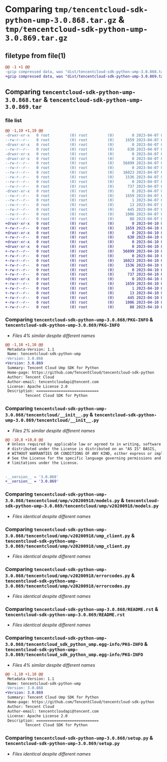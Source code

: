 # Comparing `tmp/tencentcloud-sdk-python-ump-3.0.868.tar.gz` & `tmp/tencentcloud-sdk-python-ump-3.0.869.tar.gz`

## filetype from file(1)

```diff
@@ -1 +1 @@
-gzip compressed data, was "dist/tencentcloud-sdk-python-ump-3.0.868.tar", last modified: Fri Apr  7 01:04:39 2023, max compression
+gzip compressed data, was "dist/tencentcloud-sdk-python-ump-3.0.869.tar", last modified: Mon Apr 10 03:17:58 2023, max compression
```

## Comparing `tencentcloud-sdk-python-ump-3.0.868.tar` & `tencentcloud-sdk-python-ump-3.0.869.tar`

### file list

```diff
@@ -1,19 +1,19 @@
-drwxr-xr-x   0 root         (0) root         (0)        0 2023-04-07 01:04:39.000000 tencentcloud-sdk-python-ump-3.0.868/
--rw-r--r--   0 root         (0) root         (0)     1659 2023-04-07 01:04:39.000000 tencentcloud-sdk-python-ump-3.0.868/PKG-INFO
-drwxr-xr-x   0 root         (0) root         (0)        0 2023-04-07 01:04:39.000000 tencentcloud-sdk-python-ump-3.0.868/tencentcloud/
--rw-r--r--   0 root         (0) root         (0)      630 2023-04-07 01:04:39.000000 tencentcloud-sdk-python-ump-3.0.868/tencentcloud/__init__.py
-drwxr-xr-x   0 root         (0) root         (0)        0 2023-04-07 01:04:39.000000 tencentcloud-sdk-python-ump-3.0.868/tencentcloud/ump/
-drwxr-xr-x   0 root         (0) root         (0)        0 2023-04-07 01:04:39.000000 tencentcloud-sdk-python-ump-3.0.868/tencentcloud/ump/v20200918/
--rw-r--r--   0 root         (0) root         (0)    56899 2023-04-07 01:04:39.000000 tencentcloud-sdk-python-ump-3.0.868/tencentcloud/ump/v20200918/models.py
--rw-r--r--   0 root         (0) root         (0)        0 2023-04-07 01:04:39.000000 tencentcloud-sdk-python-ump-3.0.868/tencentcloud/ump/v20200918/__init__.py
--rw-r--r--   0 root         (0) root         (0)    16023 2023-04-07 01:04:39.000000 tencentcloud-sdk-python-ump-3.0.868/tencentcloud/ump/v20200918/ump_client.py
--rw-r--r--   0 root         (0) root         (0)     1536 2023-04-07 01:04:39.000000 tencentcloud-sdk-python-ump-3.0.868/tencentcloud/ump/v20200918/errorcodes.py
--rw-r--r--   0 root         (0) root         (0)        0 2023-04-07 01:04:39.000000 tencentcloud-sdk-python-ump-3.0.868/tencentcloud/ump/__init__.py
--rw-r--r--   0 root         (0) root         (0)      737 2023-04-07 01:04:39.000000 tencentcloud-sdk-python-ump-3.0.868/README.rst
-drwxr-xr-x   0 root         (0) root         (0)        0 2023-04-07 01:04:39.000000 tencentcloud-sdk-python-ump-3.0.868/tencentcloud_sdk_python_ump.egg-info/
--rw-r--r--   0 root         (0) root         (0)     1659 2023-04-07 01:04:39.000000 tencentcloud-sdk-python-ump-3.0.868/tencentcloud_sdk_python_ump.egg-info/PKG-INFO
--rw-r--r--   0 root         (0) root         (0)        1 2023-04-07 01:04:39.000000 tencentcloud-sdk-python-ump-3.0.868/tencentcloud_sdk_python_ump.egg-info/dependency_links.txt
--rw-r--r--   0 root         (0) root         (0)       13 2023-04-07 01:04:39.000000 tencentcloud-sdk-python-ump-3.0.868/tencentcloud_sdk_python_ump.egg-info/top_level.txt
--rw-r--r--   0 root         (0) root         (0)      445 2023-04-07 01:04:39.000000 tencentcloud-sdk-python-ump-3.0.868/tencentcloud_sdk_python_ump.egg-info/SOURCES.txt
--rw-r--r--   0 root         (0) root         (0)     1006 2023-04-07 01:04:39.000000 tencentcloud-sdk-python-ump-3.0.868/setup.py
--rw-r--r--   0 root         (0) root         (0)       88 2023-04-07 01:04:39.000000 tencentcloud-sdk-python-ump-3.0.868/setup.cfg
+drwxr-xr-x   0 root         (0) root         (0)        0 2023-04-10 03:17:58.000000 tencentcloud-sdk-python-ump-3.0.869/
+-rw-r--r--   0 root         (0) root         (0)     1659 2023-04-10 03:17:58.000000 tencentcloud-sdk-python-ump-3.0.869/PKG-INFO
+drwxr-xr-x   0 root         (0) root         (0)        0 2023-04-10 03:17:58.000000 tencentcloud-sdk-python-ump-3.0.869/tencentcloud/
+-rw-r--r--   0 root         (0) root         (0)      630 2023-04-10 03:17:58.000000 tencentcloud-sdk-python-ump-3.0.869/tencentcloud/__init__.py
+drwxr-xr-x   0 root         (0) root         (0)        0 2023-04-10 03:17:58.000000 tencentcloud-sdk-python-ump-3.0.869/tencentcloud/ump/
+drwxr-xr-x   0 root         (0) root         (0)        0 2023-04-10 03:17:58.000000 tencentcloud-sdk-python-ump-3.0.869/tencentcloud/ump/v20200918/
+-rw-r--r--   0 root         (0) root         (0)    56899 2023-04-10 03:17:58.000000 tencentcloud-sdk-python-ump-3.0.869/tencentcloud/ump/v20200918/models.py
+-rw-r--r--   0 root         (0) root         (0)        0 2023-04-10 03:17:58.000000 tencentcloud-sdk-python-ump-3.0.869/tencentcloud/ump/v20200918/__init__.py
+-rw-r--r--   0 root         (0) root         (0)    16023 2023-04-10 03:17:58.000000 tencentcloud-sdk-python-ump-3.0.869/tencentcloud/ump/v20200918/ump_client.py
+-rw-r--r--   0 root         (0) root         (0)     1536 2023-04-10 03:17:58.000000 tencentcloud-sdk-python-ump-3.0.869/tencentcloud/ump/v20200918/errorcodes.py
+-rw-r--r--   0 root         (0) root         (0)        0 2023-04-10 03:17:58.000000 tencentcloud-sdk-python-ump-3.0.869/tencentcloud/ump/__init__.py
+-rw-r--r--   0 root         (0) root         (0)      737 2023-04-10 03:17:58.000000 tencentcloud-sdk-python-ump-3.0.869/README.rst
+drwxr-xr-x   0 root         (0) root         (0)        0 2023-04-10 03:17:58.000000 tencentcloud-sdk-python-ump-3.0.869/tencentcloud_sdk_python_ump.egg-info/
+-rw-r--r--   0 root         (0) root         (0)     1659 2023-04-10 03:17:58.000000 tencentcloud-sdk-python-ump-3.0.869/tencentcloud_sdk_python_ump.egg-info/PKG-INFO
+-rw-r--r--   0 root         (0) root         (0)        1 2023-04-10 03:17:58.000000 tencentcloud-sdk-python-ump-3.0.869/tencentcloud_sdk_python_ump.egg-info/dependency_links.txt
+-rw-r--r--   0 root         (0) root         (0)       13 2023-04-10 03:17:58.000000 tencentcloud-sdk-python-ump-3.0.869/tencentcloud_sdk_python_ump.egg-info/top_level.txt
+-rw-r--r--   0 root         (0) root         (0)      445 2023-04-10 03:17:58.000000 tencentcloud-sdk-python-ump-3.0.869/tencentcloud_sdk_python_ump.egg-info/SOURCES.txt
+-rw-r--r--   0 root         (0) root         (0)     1006 2023-04-10 03:17:58.000000 tencentcloud-sdk-python-ump-3.0.869/setup.py
+-rw-r--r--   0 root         (0) root         (0)       88 2023-04-10 03:17:58.000000 tencentcloud-sdk-python-ump-3.0.869/setup.cfg
```

### Comparing `tencentcloud-sdk-python-ump-3.0.868/PKG-INFO` & `tencentcloud-sdk-python-ump-3.0.869/PKG-INFO`

 * *Files 4% similar despite different names*

```diff
@@ -1,10 +1,10 @@
 Metadata-Version: 1.1
 Name: tencentcloud-sdk-python-ump
-Version: 3.0.868
+Version: 3.0.869
 Summary: Tencent Cloud Ump SDK for Python
 Home-page: https://github.com/TencentCloud/tencentcloud-sdk-python
 Author: Tencent Cloud
 Author-email: tencentcloudapi@tencent.com
 License: Apache License 2.0
 Description: ============================
         Tencent Cloud SDK for Python
```

### Comparing `tencentcloud-sdk-python-ump-3.0.868/tencentcloud/__init__.py` & `tencentcloud-sdk-python-ump-3.0.869/tencentcloud/__init__.py`

 * *Files 2% similar despite different names*

```diff
@@ -10,8 +10,8 @@
 # Unless required by applicable law or agreed to in writing, software
 # distributed under the License is distributed on an "AS IS" BASIS,
 # WITHOUT WARRANTIES OR CONDITIONS OF ANY KIND, either express or implied.
 # See the License for the specific language governing permissions and
 # limitations under the License.
 
 
-__version__ = '3.0.868'
+__version__ = '3.0.869'
```

### Comparing `tencentcloud-sdk-python-ump-3.0.868/tencentcloud/ump/v20200918/models.py` & `tencentcloud-sdk-python-ump-3.0.869/tencentcloud/ump/v20200918/models.py`

 * *Files identical despite different names*

### Comparing `tencentcloud-sdk-python-ump-3.0.868/tencentcloud/ump/v20200918/ump_client.py` & `tencentcloud-sdk-python-ump-3.0.869/tencentcloud/ump/v20200918/ump_client.py`

 * *Files identical despite different names*

### Comparing `tencentcloud-sdk-python-ump-3.0.868/tencentcloud/ump/v20200918/errorcodes.py` & `tencentcloud-sdk-python-ump-3.0.869/tencentcloud/ump/v20200918/errorcodes.py`

 * *Files identical despite different names*

### Comparing `tencentcloud-sdk-python-ump-3.0.868/README.rst` & `tencentcloud-sdk-python-ump-3.0.869/README.rst`

 * *Files identical despite different names*

### Comparing `tencentcloud-sdk-python-ump-3.0.868/tencentcloud_sdk_python_ump.egg-info/PKG-INFO` & `tencentcloud-sdk-python-ump-3.0.869/tencentcloud_sdk_python_ump.egg-info/PKG-INFO`

 * *Files 4% similar despite different names*

```diff
@@ -1,10 +1,10 @@
 Metadata-Version: 1.1
 Name: tencentcloud-sdk-python-ump
-Version: 3.0.868
+Version: 3.0.869
 Summary: Tencent Cloud Ump SDK for Python
 Home-page: https://github.com/TencentCloud/tencentcloud-sdk-python
 Author: Tencent Cloud
 Author-email: tencentcloudapi@tencent.com
 License: Apache License 2.0
 Description: ============================
         Tencent Cloud SDK for Python
```

### Comparing `tencentcloud-sdk-python-ump-3.0.868/setup.py` & `tencentcloud-sdk-python-ump-3.0.869/setup.py`

 * *Files identical despite different names*

